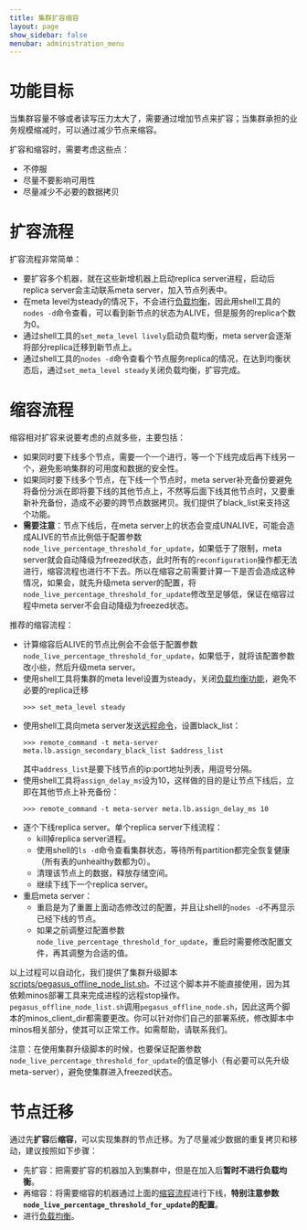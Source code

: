 ```yaml
---
title: 集群扩容缩容
layout: page
show_sidebar: false
menubar: administration_menu
---
```


# 功能目标

当集群容量不够或者读写压力太大了，需要通过增加节点来扩容；当集群承担的业务规模缩减时，可以通过减少节点来缩容。

扩容和缩容时，需要考虑这些点：
* 不停服
* 尽量不要影响可用性
* 尽量减少不必要的数据拷贝

# 扩容流程

扩容流程非常简单：
* 要扩容多个机器，就在这些新增机器上启动replica server进程，启动后replica server会主动联系meta server，加入节点列表中。
* 在meta level为steady的情况下，不会进行[负载均衡](负载均衡)，因此用shell工具的`nodes -d`命令查看，可以看到新节点的状态为ALIVE，但是服务的replica个数为0。
* 通过shell工具的`set_meta_level lively`启动负载均衡，meta server会逐渐将部分replica迁移到新节点上。
* 通过shell工具的`nodes -d`命令查看个节点服务replica的情况，在达到均衡状态后，通过`set_meta_level steady`关闭负载均衡，扩容完成。

# 缩容流程

缩容相对扩容来说要考虑的点就多些，主要包括：
* 如果同时要下线多个节点，需要一个一个进行，等一个下线完成后再下线另一个，避免影响集群的可用度和数据的安全性。
* 如果同时要下线多个节点，在下线一个节点时，meta server补充备份要避免将备份分派在即将要下线的其他节点上，不然等后面下线其他节点时，又要重新补充备份，造成不必要的跨节点数据拷贝。我们提供了black_list来支持这个功能。
* **需要注意**：节点下线后，在meta server上的状态会变成UNALIVE，可能会造成ALIVE的节点比例低于配置参数`node_live_percentage_threshold_for_update`，如果低于了限制，meta server就会自动降级为freezed状态，此时所有的`reconfiguration`操作都无法进行，缩容流程也进行不下去。所以在缩容之前需要计算一下是否会造成这种情况，如果会，就先升级meta server的配置，将`node_live_percentage_threshold_for_update`修改至足够低，保证在缩容过程中meta server不会自动降级为freezed状态。

推荐的缩容流程：
* 计算缩容后ALIVE的节点比例会不会低于配置参数`node_live_percentage_threshold_for_update`，如果低于，就将该配置参数改小些，然后升级meta server。
* 使用shell工具将集群的meta level设置为steady，关闭[负载均衡功能](负载均衡)，避免不必要的replica迁移
  ```
  >>> set_meta_level steady
  ```
* 使用shell工具向meta server发送[远程命令](远程命令#meta-server)，设置black_list：
  ```
  >>> remote_command -t meta-server meta.lb.assign_secondary_black_list $address_list
  ```
  其中`address_list`是要下线节点的ip:port地址列表，用逗号分隔。
* 使用shell工具将`assign_delay_ms`设为10，这样做的目的是让节点下线后，立即在其他节点上补充备份：
  ```
  >>> remote_command -t meta-server meta.lb.assign_delay_ms 10
  ```
* 逐个下线replica server。单个replica server下线流程：
  * kill掉replica server进程。
  * 使用shell的`ls -d`命令查看集群状态，等待所有partition都完全恢复健康（所有表的unhealthy数都为0）。
  * 清理该节点上的数据，释放存储空间。
  * 继续下线下一个replica server。
* 重启meta server：
  * 重启是为了重置上面动态修改过的配置，并且让shell的`nodes -d`不再显示已经下线的节点。
  * 如果之前调整过配置参数`node_live_percentage_threshold_for_update`，重启时需要修改配置文件，再其调整为合适的值。

以上过程可以自动化，我们提供了集群升级脚本[scripts/pegasus_offline_node_list.sh](https://github.com/XiaoMi/pegasus/blob/master/scripts/pegasus_offline_node_list.sh)。不过这个脚本并不能直接使用，因为其依赖minos部署工具来完成进程的远程stop操作。`pegasus_offline_node_list.sh`调用`pegasus_offline_node.sh`，因此这两个脚本的minos_client_dir都需要更改。你可以针对你们自己的部署系统，修改脚本中minos相关部分，使其可以正常工作。如需帮助，请联系我们。

注意：在使用集群升级脚本的时候，也要保证配置参数`node_live_percentage_threshold_for_update`的值足够小（有必要可以先升级meta-server），避免使集群进入freezed状态。

# 节点迁移
通过先**扩容**后**缩容**，可以实现集群的节点迁移。为了尽量减少数据的重复拷贝和移动，建议按照如下步骤：
* 先扩容：把需要扩容的机器加入到集群中，但是在加入后**暂时不进行负载均衡**。
* 再缩容：将需要缩容的机器通过上面的[缩容流程](#缩容流程)进行下线，**特别注意参数`node_live_percentage_threshold_for_update`的配置**。
* 进行[负载均衡](负载均衡)。
